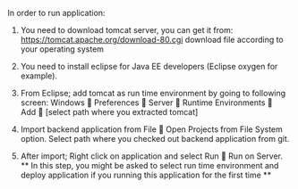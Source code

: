 In order to run application:
1. You need to download tomcat server, you can get it from:
https://tomcat.apache.org/download-80.cgi 
download file according to your operating system

2. You need to install eclipse for Java EE developers (Eclipse oxygen for example).

3. From Eclipse; add tomcat as run time environment by going to following screen:
Windows  Preferences  Server  Runtime Environments  Add  [select path where you extracted tomcat]

4. Import backend application from File  Open Projects from File System option. Select path where you checked out backend application from git.

5. After import; Right click on application and select Run  Run on Server.
**
In this step, you might be asked to select run time environment and deploy application if you running this application for the first time
**
